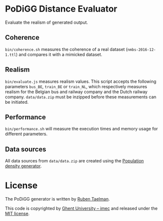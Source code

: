 # PoDiGG Distance Evaluator

Evaluate the realism of generated output.

## Coherence

`bin/coherence.sh` measures the coherence of a real dataset (`nmbs-2016-12-1.ttl`)
and compares it with a mimicked dataset.

## Realism

`bin/evaluate.js` measures realism values.
This script accepts the following parameters `bus_BE`, `train_BE` or `train_NL`,
which respectively measures realism for the Belgian bus and railway company and the Dutch railway company.
`data/data.zip` must be inzipped before these measurements can be initiated.

## Performance

`bin/performance.sh` will measure the execution times and memory usage for different parameters.

## Data sources
All data sources from `data/data.zip` are created using the [Population density generator](https://github.com/PoDiGG/population-density-generator).

# License
The PoDiGG generator is written by [Ruben Taelman](http://rubensworks.net/).

This code is copyrighted by [Ghent University – imec](http://idlab.ugent.be/)
and released under the [MIT license](http://opensource.org/licenses/MIT).